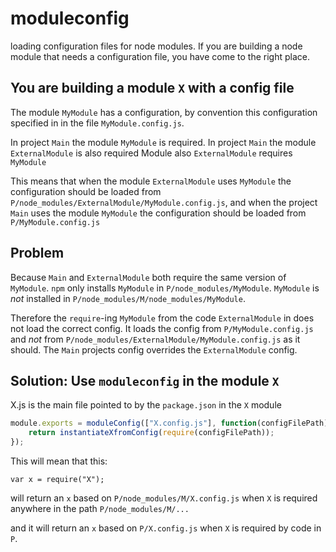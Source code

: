 moduleconfig
============

loading configuration files for node modules. 
If you are building a node module that needs a configuration file, you have come to the right place.

You are building a module `X` with a config file
------------------------------------------------

The module `MyModule` has a configuration, by convention this configuration specified in in the file `MyModule.config.js`.

In project `Main` the module `MyModule` is required.
In project `Main` the module `ExternalModule` is also required
Module also `ExternalModule` requires `MyModule`

This means that when the module `ExternalModule` uses `MyModule` the configuration should be loaded from `P/node_modules/ExternalModule/MyModule.config.js`,
and when the project `Main` uses the module `MyModule` the configuration should be loaded from `P/MyModule.config.js`

Problem
-------
Because `Main` and `ExternalModule` both require the same version of `MyModule`. 
`npm` only installs `MyModule` in `P/node_modules/MyModule`.
`MyModule` is *not* installed in `P/node_modules/M/node_modules/MyModule`. 

Therefore the `require`-ing `MyModule` from the code `ExternalModule` in does not load the correct
config. It loads the config from `P/MyModule.config.js` and *not* from `P/node_modules/ExternalModule/MyModule.config.js` as it should.
The `Main` projects config overrides the `ExternalModule` config.


Solution: Use `moduleconfig` in the module `X`
----------------------------------------------
X.js is the main file pointed to by the `package.json` in the `X` module
```js
module.exports = moduleConfig(["X.config.js"], function(configFilePath){
	return instantiateXfromConfig(require(configFilePath));
});
```

This will mean that this:
```
var x = require("X");
```

will return an `x` based on `P/node_modules/M/X.config.js` when `X` is required anywhere in the path `P/node_modules/M/...`

and it will return an `x` based on `P/X.config.js` when `X` is required by code in `P`.


